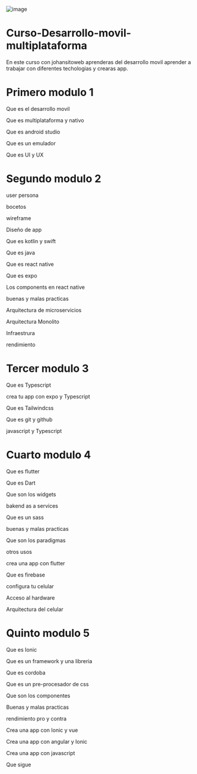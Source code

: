 
![image](https://github.com/user-attachments/assets/3504ea3e-9ccd-4e7b-a8af-03a5f2868be2)


# Curso-Desarrollo-movil-multiplataforma
En este curso con johansitoweb aprenderas del desarrollo movil aprender a trabajar con diferentes techologias y crearas app.

# Primero modulo 1

Que es el desarrollo movil

Que es multiplataforma y nativo

Que es android studio

Que es un emulador 

Que es UI y UX

# Segundo modulo 2

user persona

bocetos

wireframe

Diseño de app

Que es kotlin y swift

Que es java 

Que es react native

Que es expo

Los components en react native

buenas y malas practicas

Arquitectura de microservicios

Arquitectura Monolito

Infraestrura

rendimiento

# Tercer modulo 3

Que es Typescript

crea tu app con expo y Typescript

Que es Tailwindcss

Que es git y github

javascript y Typescript

# Cuarto modulo 4

Que es flutter

Que es Dart

Que son los widgets

bakend as a services

Que es un sass

buenas y malas practicas

Que son los paradigmas

otros usos

crea una app con flutter

Que es firebase

configura tu celular

Acceso al hardware

Arquitectura del celular

# Quinto modulo 5

Que es Ionic

Que es un framework y una libreria

Que es cordoba 

Que es un pre-procesador de css

Que son los componentes 

Buenas y malas practicas

rendimiento pro y contra

Crea  una app con Ionic y vue

Crea una app con angular y Ionic

Crea una app con javascript

Que sigue



